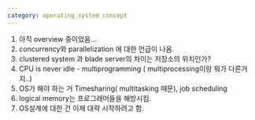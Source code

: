 ```yaml
---
category: operating_system_concept
---
```

1. 아직 overview 중이었음...
2. concurrency와 parallelization 에 대한 언급이 나옴.
3. clustered system 과 blade server의 차이는 저장소의 위치인가?
4. CPU is never idle - multiprogramming ( multiprocessing이랑 뭐가 다른거지..)
5. OS가 해야 하는 거 Timesharing( multitasking 때문), job scheduling
6. logical memory는 프로그래머들을 해방시킴.
7. OS설계에 대한 건 이제 대략 시작하려고 함.
